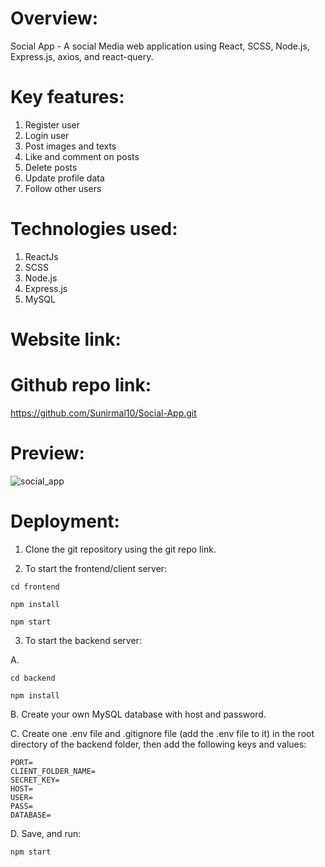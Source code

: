 # Overview:

Social App - A social Media web application using React, SCSS, Node.js, Express.js, axios, and react-query.

# Key features:

1. Register user
2. Login user
3. Post images and texts
4. Like and comment on posts
5. Delete posts
6. Update profile data
7. Follow other users

# Technologies used:

1. ReactJs
2. SCSS
3. Node.js
4. Express.js
5. MySQL

# Website link:

# Github repo link:

https://github.com/Sunirmal10/Social-App.git

# Preview:

![social_app](https://github.com/Sunirmal10/Social-App/assets/119140881/f857a1ef-d48b-4d8f-9935-01feec7dab0d)


# Deployment:

1. Clone the git repository using the git repo link.

2. To start the frontend/client server:

 ```
cd frontend
```

```
npm install
```

```
npm start
```

3. To start the backend server:

A. 

```
cd backend
```

```
npm install
```

B. Create your own MySQL database with host and password.

C. Create one .env file and .gitignore file (add the .env file to it) in the root directory of the backend folder, then add the following keys and values:

```
PORT=
CLIENT_FOLDER_NAME=
SECRET_KEY=
HOST=
USER=
PASS=
DATABASE=
```
D. Save, and run:

```
npm start
```

